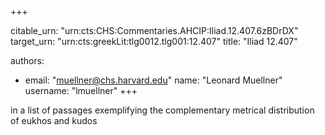 +++


citable_urn: "urn:cts:CHS:Commentaries.AHCIP:Iliad.12.407.6zBDrDX"
target_urn: "urn:cts:greekLit:tlg0012.tlg001:12.407"
title: "Iliad 12.407"

authors:
- email: "muellner@chs.harvard.edu"
  name: "Leonard Muellner"
  username: "lmuellner"
+++

<p>in a list of passages exemplifying the complementary metrical distribution of eukhos and kudos</p>